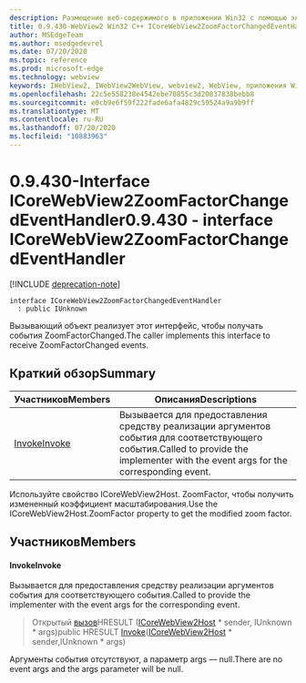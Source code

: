 ```yaml
---
description: Размещение веб-содержимого в приложении Win32 с помощью элемента управления Microsoft Edge WebView2
title: 0.9.430-WebView2 Win32 C++ ICoreWebView2ZoomFactorChangedEventHandler
author: MSEdgeTeam
ms.author: msedgedevrel
ms.date: 07/20/2020
ms.topic: reference
ms.prod: microsoft-edge
ms.technology: webview
keywords: IWebView2, IWebView2WebView, webview2, WebView, приложения Win32, Win32, EDGE, ICoreWebView2, ICoreWebView2Host, элемент управления "веб-браузер", HTML Edge
ms.openlocfilehash: 22c5e558238e4542ebe70855c3d20837838bebb8
ms.sourcegitcommit: e0cb9e6f59f222fade6afa4829c59524a9a9b9ff
ms.translationtype: MT
ms.contentlocale: ru-RU
ms.lasthandoff: 07/20/2020
ms.locfileid: "10883963"
---
```

# <span data-ttu-id="3f2cc-104">0.9.430-Interface ICoreWebView2ZoomFactorChangedEventHandler</span><span class="sxs-lookup"><span data-stu-id="3f2cc-104">0.9.430 - interface ICoreWebView2ZoomFactorChangedEventHandler</span></span> 

[!INCLUDE [deprecation-note](../../includes/deprecation-note.md)]

```
interface ICoreWebView2ZoomFactorChangedEventHandler
  : public IUnknown
```

<span data-ttu-id="3f2cc-105">Вызывающий объект реализует этот интерфейс, чтобы получать события ZoomFactorChanged.</span><span class="sxs-lookup"><span data-stu-id="3f2cc-105">The caller implements this interface to receive ZoomFactorChanged events.</span></span>

## <span data-ttu-id="3f2cc-106">Краткий обзор</span><span class="sxs-lookup"><span data-stu-id="3f2cc-106">Summary</span></span>

 <span data-ttu-id="3f2cc-107">Участников</span><span class="sxs-lookup"><span data-stu-id="3f2cc-107">Members</span></span>                        | <span data-ttu-id="3f2cc-108">Описания</span><span class="sxs-lookup"><span data-stu-id="3f2cc-108">Descriptions</span></span>
--------------------------------|---------------------------------------------
[<span data-ttu-id="3f2cc-109">Invoke</span><span class="sxs-lookup"><span data-stu-id="3f2cc-109">Invoke</span></span>](#invoke) | <span data-ttu-id="3f2cc-110">Вызывается для предоставления средству реализации аргументов события для соответствующего события.</span><span class="sxs-lookup"><span data-stu-id="3f2cc-110">Called to provide the implementer with the event args for the corresponding event.</span></span>

<span data-ttu-id="3f2cc-111">Используйте свойство ICoreWebView2Host. ZoomFactor, чтобы получить измененный коэффициент масштабирования.</span><span class="sxs-lookup"><span data-stu-id="3f2cc-111">Use the ICoreWebView2Host.ZoomFactor property to get the modified zoom factor.</span></span>

## <span data-ttu-id="3f2cc-112">Участников</span><span class="sxs-lookup"><span data-stu-id="3f2cc-112">Members</span></span>

#### <span data-ttu-id="3f2cc-113">Invoke</span><span class="sxs-lookup"><span data-stu-id="3f2cc-113">Invoke</span></span> 

<span data-ttu-id="3f2cc-114">Вызывается для предоставления средству реализации аргументов события для соответствующего события.</span><span class="sxs-lookup"><span data-stu-id="3f2cc-114">Called to provide the implementer with the event args for the corresponding event.</span></span>

> <span data-ttu-id="3f2cc-115">Открытый [вызов](#invoke)HRESULT ([ICoreWebView2Host](ICoreWebView2Host.md) \* sender, IUnknown \* args)</span><span class="sxs-lookup"><span data-stu-id="3f2cc-115">public HRESULT [Invoke](#invoke)([ICoreWebView2Host](ICoreWebView2Host.md) \* sender,IUnknown \* args)</span></span>

<span data-ttu-id="3f2cc-116">Аргументы события отсутствуют, а параметр args — null.</span><span class="sxs-lookup"><span data-stu-id="3f2cc-116">There are no event args and the args parameter will be null.</span></span>

